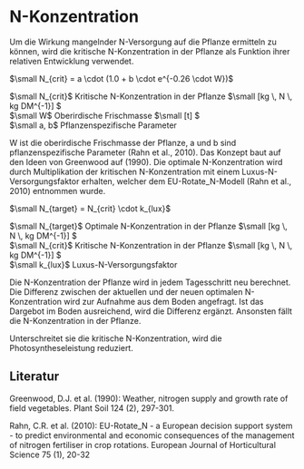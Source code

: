 # N-Konzentration
Um die Wirkung mangelnder N-Versorgung auf die Pflanze ermitteln zu können, wird die kritische N-Konzentration in der Pflanze als Funktion ihrer relativen Entwicklung verwendet.

$`\small N_{crit} = a \cdot (1.0 + b \cdot e^{-0.26 \cdot W})`$

$`\small N_{crit}`$	Kritische N-Konzentration in der Pflanze	$`\small [kg \, N \, kg DM^{-1}] `$<br>
$`\small W`$	Oberirdische Frischmasse	$`\small [t] `$<br>
$`\small a, b`$	Pflanzenspezifische Parameter	 <br>

W ist die oberirdische Frischmasse der Pflanze, a und b sind pflanzenspezifische Parameter (Rahn et al., 2010). Das Konzept baut auf den Ideen von Greenwood auf (1990). Die optimale N-Konzentration wird durch Multiplikation der kritischen N-Konzentration mit einem Luxus-N-Versorgungsfaktor erhalten, welcher dem EU-Rotate_N-Modell (Rahn et al., 2010) entnommen wurde.

$`\small N_{target} = N_{crit} \cdot k_{lux}`$

$`\small N_{target}`$	Optimale N-Konzentration in der Pflanze	$`\small [kg \, N \, kg DM^{-1}] `$<br>
$`\small N_{crit}`$	Kritische N-Konzentration in der Pflanze	$`\small [kg \, N \, kg DM^{-1}] `$<br>
$`\small k_{lux}`$	Luxus-N-Versorgungsfaktor	 <br>

Die N-Konzentration der Pflanze wird in jedem Tagesschritt neu berechnet. Die Differenz zwischen der aktuellen und der neuen optimalen N-Konzentration wird zur Aufnahme aus dem Boden angefragt. Ist das Dargebot im Boden ausreichend, wird die Differenz ergänzt. Ansonsten fällt die N-Konzentration in der Pflanze.

Unterschreitet sie die kritische N-Konzentration, wird die Photosyntheseleistung reduziert.

## Literatur
Greenwood, D.J. et al. (1990): Weather, nitrogen supply and growth rate of field vegetables. Plant Soil 124 (2), 297-301.

Rahn, C.R. et al. (2010): EU-Rotate_N - a European decision support system - to predict environmental and economic consequences of the management of nitrogen fertiliser in crop rotations. European Journal of Horticultural Science 75 (1), 20-32
